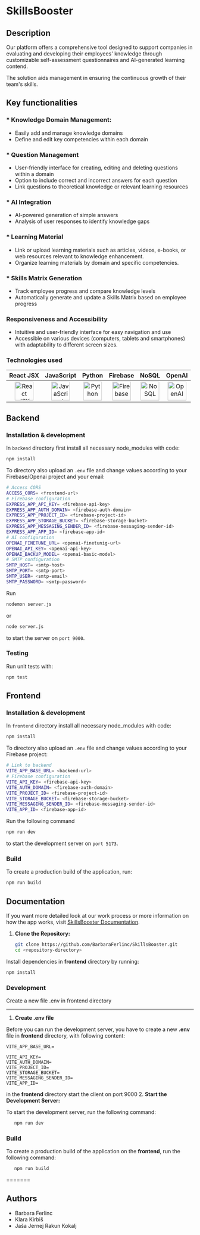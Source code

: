 # SkillsBooster
## Description
Our platform offers a comprehensive tool designed to support companies in 
evaluating and developing their employees' knowledge through customizable
self-assessment questionnaires and AI-generated learning contend.

The solution aids management in ensuring the continuous growth of their team's skills.
## Key functionalities
### * Knowledge Domain Management:
+ Easily add and manage knowledge domains
+ Define and edit key competencies within each domain
### * Question Management
* User-friendly interface for creating, editing and deleting questions within a domain
* Option to include correct and incorrect answers for each question
* Link questions to theoretical knowledge or relevant learning resources
### * AI Integration
* AI-powered generation of simple answers
* Analysis of user responses to identify knowledge gaps
### * Learning Material
* Link or upload learning materials such as articles, videos, e-books, or web resources relevant to knowledge enhancement.
* Organize learning materials by domain and specific competencies.
### * Skills Matrix Generation 
+ Track employee progress and compare knowledge levels
+ Automatically generate and update a Skills Matrix based on employee progress
### Responsiveness and Accessibility 
+ Intuitive and user-friendly interface for easy navigation and use
+ Accessible on various devices (computers, tablets and smartphones) with adaptability to different screen sizes.

### Technologies used
<div style="width: 100%; text-align: center;">

|                                                                                     React JSX                                                                                     |                                                                               JavaScript                                                                                |                                                                                Python                                                                                |                                                                                   Firebase                                                                                    |                                                                                     NoSQL                                                                                     |                                                                                     OpenAI                                                                                     |
|:---------------------------------------------------------------------------------------------------------------------------------------------------------------------------------:| :-----------------------------------------------------------------------------------------------------------------------------------------------------------------: | :------------------------------------------------------------------------------------------------------------------------------------------------------------------: | :--------------------------------------------------------------------------------------------------------------------------------------------------------------------------: | :-------------------------------------------------------------------------------------------------------------------------------------------------------------------------: | :------------------------------------------------------------------------------------------------------------------------------------------------------------------------------: | 
| <a href="https://reactjs.org/docs/introducing-jsx.html" title="React JSX"><img src="https://github.com/get-icon/geticon/raw/master/icons/react.svg" alt="React JSX" width="50px" height="50px"></a> | <a href="https://www.javascript.com/" title="JavaScript"><img src="https://github.com/get-icon/geticon/raw/master/icons/javascript.svg" alt="JavaScript" width="50px" height="50px"></a> | <a href="https://www.python.org/" title="Python"><img src="https://github.com/get-icon/geticon/raw/master/icons/python.svg" alt="Python" width="50px" height="50px"></a> | <a href="https://firebase.google.com/" title="Firebase"><img src="https://github.com/get-icon/geticon/raw/master/icons/firebase.svg" alt="Firebase" width="50px" height="50px"></a> | <a href="https://en.wikipedia.org/wiki/NoSQL" title="NoSQL"><img src="https://github.com/get-icon/geticon/raw/master/icons/mongodb-icon.svg" alt="NoSQL" width="50px" height="50px"></a> | <a href="https://openai.com/" title="OpenAI"><img src="https://assets-global.website-files.com/5e6aa3e3f001fae105b8e1e7/63920ffe0f48f96db746221d_open-ai-logo-8B9BFEDC26-seeklogo.com.png" alt="OpenAI" width="50px" height="50px"></a> |

</div>



## Backend
### Installation & development
In `backend` directory first install all necessary node_modules with code:
```bash
npm install
```
To directory also upload an `.env` file and change values according to your Firebase/Openai project and your email:
```bash
# Access CORS
ACCESS_CORS= <frontend-url>
# Firebase configuration
EXPRESS_APP_API_KEY= <firebase-api-key>
EXPRESS_APP_AUTH_DOMAIN= <firebase-auth-domain>
EXPRESS_APP_PROJECT_ID= <firebase-project-id>
EXPRESS_APP_STORAGE_BUCKET= <firebase-storage-bucket>
EXPRESS_APP_MESSAGING_SENDER_ID= <firebase-messaging-sender-id>
EXPRESS_APP_APP_ID= <firebase-app-id>
# AI configuration
OPENAI_FINETUNE_URL= <openai-finetunig-url>
OPENAI_API_KEY= <openai-api-key>
OPENAI_BACKUP_MODEL= <openai-basic-model>
# SMTP configuration
SMTP_HOST= <smtp-host>
SMTP_PORT= <smtp-port>
SMTP_USER= <smtp-email>
SMTP_PASSWORD= <smtp-password>
```
Run
```bash
nodemon server.js
```
or
```bash
node server.js
```
to start the server on `port 9000`.
### Testing
Run unit tests with:
```bash
npm test
```

## Frontend
### Installation & development
In `frontend` directory install all necessary node_modules with code:
```bash
npm install
```
To directory also upload an `.env` file and change values according to your Firebase project:
```bash
# Link to backend
VITE_APP_BASE_URL= <backend-url>
# Firebase configuration
VITE_API_KEY= <firebase-api-key>
VITE_AUTH_DOMAIN= <firebase-auth-domain>
VITE_PROJECT_ID= <firebase-project-id>
VITE_STORAGE_BUCKET= <firebase-storage-bucket>
VITE_MESSAGING_SENDER_ID= <firebase-messaging-sender-id>
VITE_APP_ID= <firebase-app-id>
```
Run the following command
```bash
npm run dev
```
to start the development server on `port 5173`.
### Build
To create a production build of the application, run:
```bash
npm run build
```

## Documentation
If you want more detailed look at our work process or more information on how the app works, visit [SkillsBooster Documentation](https://github.com/BarbaraFerlinc/SkillsBooster/tree/main/documentation).


1. **Clone the Repository:**

   ```bash
   git clone https://github.com/BarbaraFerlinc/SkillsBooster.git
   cd <repository-directory>

Install dependencies in **frontend** directory by running:
````bash
npm install
````

### Development
Create a new file .env in frontend directory
___
1. **Create .env file**
 
Before you can run the development server, you have to create a new **.env** file in **frontend** directory, with following content: 
````
VITE_APP_BASE_URL=

VITE_API_KEY= 
VITE_AUTH_DOMAIN=
VITE_PROJECT_ID= 
VITE_STORAGE_BUCKET= 
VITE_MESSAGING_SENDER_ID= 
VITE_APP_ID= 
````
in the **frontend** directory start the client on port 9000
2. **Start the Development Server:**

   To start the development server, run the following command:

```bash
   npm run dev
```

### Build
To create a production build of the application on the **frontend**, run the following command:

```bash
   npm run build
```
=======
## Authors
* Barbara Ferlinc
* Klara Kirbiš
* Jaša Jernej Rakun Kokalj

